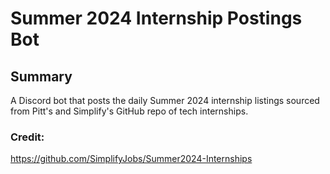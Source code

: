 # Summer 2024 Internship Postings Bot

## Summary

A Discord bot that posts the daily Summer 2024 internship listings sourced from Pitt's and Simplify's GitHub repo of tech internships.

### Credit:
https://github.com/SimplifyJobs/Summer2024-Internships